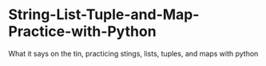 # String-List-Tuple-and-Map-Practice-with-Python
What it says on the tin, practicing stings, lists, tuples, and maps with python
